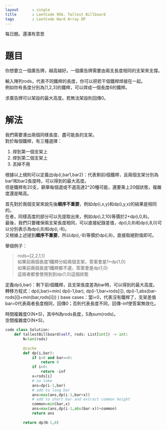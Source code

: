 ```yaml
--- 
layout      : single
title       : LeetCode 956. Tallest Billboard
tags        : LeetCode Hard Array DP
---
```

每日題。還滿有意思

# 題目
你想要立一個廣告牌，越高越好。一個廣告牌需要由兩支長度相同的支架來支撐。  

輸入陣列rods，代表不同鐵桿的長度，你可以把若干個鐵桿焊接在一起。  
例如你有長度分別為[1,2,3]的鐵桿，可以焊成一個長度6的鐵桿。  

求廣告牌可以架設的最大高度。若無法架設則回傳0。  

# 解法
我們需要湊出兩個同樣長度、盡可能長的支架。  
對於每個鐵桿，有三種選擇：  
1. 焊到第一個支架上  
2. 焊到第二個支架上  
3. 丟掉不用  

根據以上規則可以定義出dp(i,bar1,bar2)：代表剩前i個鐵桿，且兩個支架分別為bar1和bar2長度時，可以得到的最大高度。  
但是鐵桿有20支，窮舉每個選或不選高達2^20種可能，還要乘上20個狀態，複雜度還是略高。  

首先對於兩個支架來說先後**順序不重要**，例如dp(i,x,y)和dp(i,y,x)的結果是相同的。  
在者，同樣高度的部分可以先提取出來，例如dp(i,2,10)等價於2+dp(i,0,8)。  
最後，我們只要確保兩支架長度相同，可以直接紀錄差值，dp(i,0,8)和dp(i,8,0)可以分別表示為dp(i,8)和dp(i,-8)。  
又根據上述提到**順序不重要**，所以dp(i,-8)等價於dp(i,8)，直接取絕對值即可。  

舉個例子：  
> rods=[2,2,1,1]  
> 如果前兩個長度1鐵桿分給兩個支架，答案會是1+dp(1,0)  
> 如果前兩個長度1鐵桿都不選，答案會是dp(1,0)  
> 這兩者都會使用到到dp(1,0)這個狀態  

定義dp(i,bar)：剩下前i個鐵桿，且支架長度差為bar時，可以得到的最大高度。  
轉移方程式：dp(i,bar)=min( dp(i-1,bar), dp(i-1,bar+rods[i]), dp(i-1,abs(bar-rods[i])+min(bar,rods[i])) )
base cases：當i<0，代表沒有鐵桿了，支架差值bar=0代表兩者長度相同，回傳0；否則代表長度不同，回傳-inf使答案無效化。  

時間複雜度O(N\*S)，其中N為rods長度，S為sum(rods)。  
空間複雜度O(N\*S)。  

```python
code class Solution:
    def tallestBillboard(self, rods: List[int]) -> int:
        N=len(rods)
        
        @cache
        def dp(i,bar):
            if i<0 and bar==0:
                return 0
            if i<0:
                return -inf
            x=rods[i]
            # no take
            ans=dp(i-1,bar)
            # add to long bar
            ans=max(ans,dp(i-1,bar+x))
            # add to short bar and extract common height
            common=min(bar,x)
            ans=max(ans,dp(i-1,abs(bar-x))+common)
            return ans
        
        return dp(N-1,0)

```
